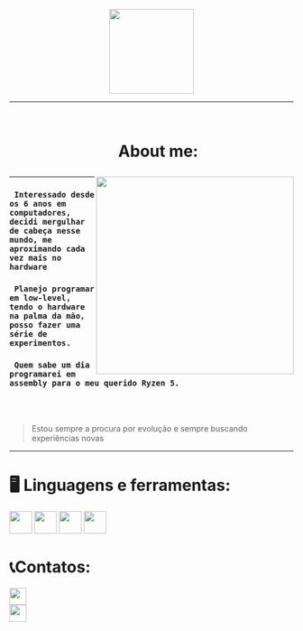 <p align="center">
  <img src="https://github.com/user-attachments/assets/0dc97d3b-80cb-42ae-828c-413130061a97"
    align=justify
    height=150>
</p>

---
<br>
<div id="user-content-toc" align="center">
  <ul>
  <summary><h1> <p> About me: </p> </h1></summary>
  </ul>
</div>

<p align="center">
  <img src="https://github.com/user-attachments/assets/df2eb32b-d28e-4bc1-abf5-0c99cdbb437a" 
    align=right
    height=350
    >
</p>

---

 ### `  Interessado desde os 6 anos em computadores, decidi mergulhar de cabeça nesse mundo, me aproximando cada vez mais no hardware `
 ### `  Planejo programar em low-level, tendo o hardware na palma da mão, posso fazer uma série de experimentos. `
 ### ` Quem sabe um dia programarei em assembly para o meu querido Ryzen 5.`

<br>

</br>

> Estou sempre a procura por evolução e sempre buscando experiências novas


---

### <h1>🖥️ Linguagens e ferramentas:</h2>

<img src= https://github.com/user-attachments/assets/c94d1852-4d68-48f1-9d54-a4a14d4faed2 height=40>
<img src= https://github.com/user-attachments/assets/a0eab77d-38a0-4af2-be72-38248f3bad86 height=40>
<img src= https://github.com/user-attachments/assets/c7bbcfcf-a79d-4cc8-8b32-403491c7679b height=40>
<img src= https://github.com/user-attachments/assets/2b826faf-a7e2-4f27-8b42-f427129054fa height=40>

<h1>📞Contatos:</h1>

<a href="mailto:lowhack@tutamail.com" style="outline: none; display: block;">
  <img src="https://github.com/user-attachments/assets/6a3962b2-728c-4716-b52e-6681ff993e39" width="30" border=0>
</a>

<a href="https://discord.gg/5tvsPambYN" style="outline: none; display: block;">
  <img src="https://github.com/user-attachments/assets/304085ca-e626-4e6a-85f2-8590da24eede" width="30" border=0>
</a>
